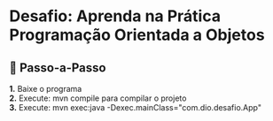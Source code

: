 <h1> Desafio: Aprenda na Prática Programação Orientada a Objetos</h1>

<h2> 👣 Passo-a-Passo</h2>

<p>
<strong>	1.</strong> Baixe o programa <br>
<strong>	2.</strong> Execute: mvn compile para compilar o projeto <br>
<strong>	3.</strong> Execute: mvn exec:java -Dexec.mainClass="com.dio.desafio.App" <br> 
</p>